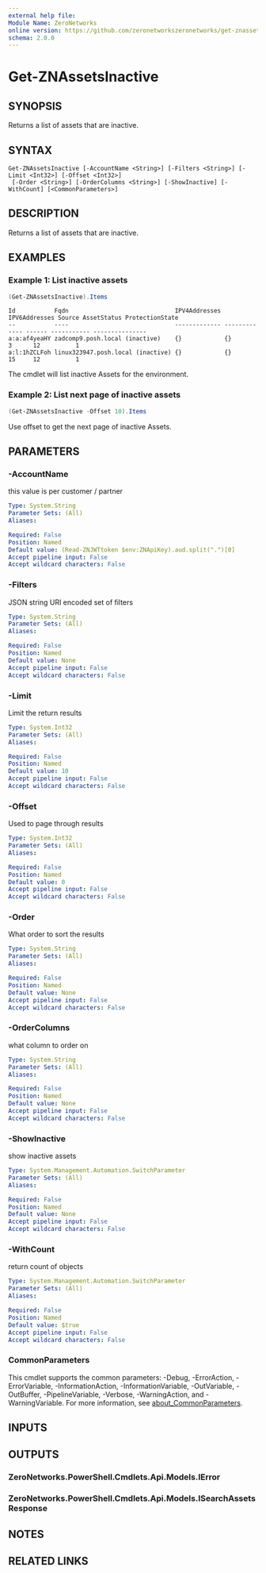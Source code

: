 ```yaml
---
external help file:
Module Name: ZeroNetworks
online version: https://github.com/zeronetworkszeronetworks/get-znassetsinactive
schema: 2.0.0
---
```


# Get-ZNAssetsInactive

## SYNOPSIS
Returns a list of assets that are inactive.

## SYNTAX

```
Get-ZNAssetsInactive [-AccountName <String>] [-Filters <String>] [-Limit <Int32>] [-Offset <Int32>]
 [-Order <String>] [-OrderColumns <String>] [-ShowInactive] [-WithCount] [<CommonParameters>]
```

## DESCRIPTION
Returns a list of assets that are inactive.

## EXAMPLES

### Example 1: List inactive assets
```powershell
(Get-ZNAssetsInactive).Items                                 
```

```output
Id           Fqdn                              IPV4Addresses IPV6Addresses Source AssetStatus ProtectionState
--           ----                              ------------- ------------- ------ ----------- ---------------
a:a:af4yeaHY zadcomp9.posh.local (inactive)    {}            {}            3      12          1
a:l:1hZCLFoh linux323947.posh.local (inactive) {}            {}            15     12          1
```

The cmdlet will list inactive Assets for the environment.

### Example 2: List next page of inactive assets
```powershell
(Get-ZNAssetsInactive -Offset 10).Items

```

Use offset to get the next page of inactive Assets.

## PARAMETERS

### -AccountName
this value is per customer / partner

```yaml
Type: System.String
Parameter Sets: (All)
Aliases:

Required: False
Position: Named
Default value: (Read-ZNJWTtoken $env:ZNApiKey).aud.split(".")[0]
Accept pipeline input: False
Accept wildcard characters: False
```

### -Filters
JSON string URI encoded set of filters

```yaml
Type: System.String
Parameter Sets: (All)
Aliases:

Required: False
Position: Named
Default value: None
Accept pipeline input: False
Accept wildcard characters: False
```

### -Limit
Limit the return results

```yaml
Type: System.Int32
Parameter Sets: (All)
Aliases:

Required: False
Position: Named
Default value: 10
Accept pipeline input: False
Accept wildcard characters: False
```

### -Offset
Used to page through results

```yaml
Type: System.Int32
Parameter Sets: (All)
Aliases:

Required: False
Position: Named
Default value: 0
Accept pipeline input: False
Accept wildcard characters: False
```

### -Order
What order to sort the results

```yaml
Type: System.String
Parameter Sets: (All)
Aliases:

Required: False
Position: Named
Default value: None
Accept pipeline input: False
Accept wildcard characters: False
```

### -OrderColumns
what column to order on

```yaml
Type: System.String
Parameter Sets: (All)
Aliases:

Required: False
Position: Named
Default value: None
Accept pipeline input: False
Accept wildcard characters: False
```

### -ShowInactive
show inactive assets

```yaml
Type: System.Management.Automation.SwitchParameter
Parameter Sets: (All)
Aliases:

Required: False
Position: Named
Default value: None
Accept pipeline input: False
Accept wildcard characters: False
```

### -WithCount
return count of objects

```yaml
Type: System.Management.Automation.SwitchParameter
Parameter Sets: (All)
Aliases:

Required: False
Position: Named
Default value: $true
Accept pipeline input: False
Accept wildcard characters: False
```

### CommonParameters
This cmdlet supports the common parameters: -Debug, -ErrorAction, -ErrorVariable, -InformationAction, -InformationVariable, -OutVariable, -OutBuffer, -PipelineVariable, -Verbose, -WarningAction, and -WarningVariable. For more information, see [about_CommonParameters](http://go.microsoft.com/fwlink/?LinkID=113216).

## INPUTS

## OUTPUTS

### ZeroNetworks.PowerShell.Cmdlets.Api.Models.IError

### ZeroNetworks.PowerShell.Cmdlets.Api.Models.ISearchAssetsResponse

## NOTES

## RELATED LINKS


